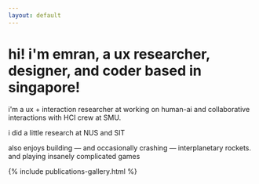 ```yaml
---
layout: default
---
```


<h1 class="hello-text">hi! i'm emran, a ux researcher, designer, and coder based in singapore!</h1>

<p>i'm a ux + interaction researcher at working on human-ai and collaborative interactions with HCI crew at SMU.</p>

<p>i did a little research at NUS and SIT</p>

<p>also enjoys building — and occasionally crashing — interplanetary rockets. and playing insanely complicated games</p>

{% include publications-gallery.html %}